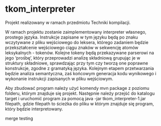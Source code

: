 # tkom_interpreter

Projekt realizowany w ramach przedmiotu Techniki kompilacji.

W ramach projektu zostanie zaimplementowany interpreter własnego, prostego języka.
Instrukcje zapisane w tym języku będą po znaku wczytywane z pliku wejściowego
do leksera, którego zadaniem będzie przekształcenie wejściowego ciągu znaków
w sekwencję atomów leksykalnych - tokenów. Kolejne tokeny będą przekazywane
parserowi na jego ‘prośbę’, który przeprowadzi analizę składniową grupując je
w struktury składniowe, sprawdzając przy tym czy tworzą one poprawne konstrukcje,
zgodne z gramatyką języka. Kolejnym etapem przetwarzania będzie analiza
semantyczna, zaś końcowym generacja kodu wynikowego i wykonanie instrukcji
zapisanych w pliku wejściowym.

Aby zbudować program należy użyć komendy mvn package z poziomu folderu, którym znajduje się projekt.
Następnie należy przejść do katalogu target i uruchomić program za pomocą
          java -jar tkom_interpreter-1.jar filepath,
gdzie filepath to ścieżka do pliku w którym znajduje się program, który będzie interpretowany.

merge testing